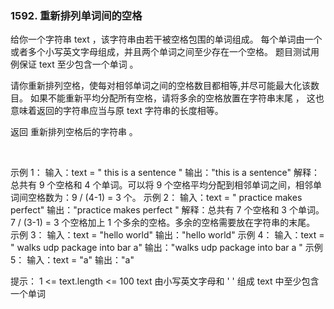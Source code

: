 ### 1592. 重新排列单词间的空格

给你一个字符串 text ，该字符串由若干被空格包围的单词组成。
每个单词由一个或者多个小写英文字母组成，并且两个单词之间至少存在一个空格。
题目测试用例保证 text 至少包含一个单词 。

请你重新排列空格，使每对相邻单词之间的空格数目都相等,并尽可能最大化该数目。
如果不能重新平均分配所有空格，请将多余的空格放置在字符串末尾 ，
这也意味着返回的字符串应当与原 text 字符串的长度相等。

返回 重新排列空格后的字符串 。

 

示例 1：
输入：text = "  this   is  a sentence "
输出："this   is   a   sentence"
解释：总共有 9 个空格和 4 个单词。可以将 9 个空格平均分配到相邻单词之间，相邻单词间空格数为：9 / (4-1) = 3 个。
示例 2：
输入：text = " practice   makes   perfect"
输出："practice   makes   perfect "
解释：总共有 7 个空格和 3 个单词。7 / (3-1) = 3 个空格加上 1 个多余的空格。多余的空格需要放在字符串的末尾。
示例 3：
输入：text = "hello   world"
输出："hello   world"
示例 4：
输入：text = "  walks  udp package   into  bar a"
输出："walks  udp  package  into  bar  a "
示例 5：
输入：text = "a"
输出："a"
 

提示：
1 <= text.length <= 100
text 由小写英文字母和 ' ' 组成
text 中至少包含一个单词

